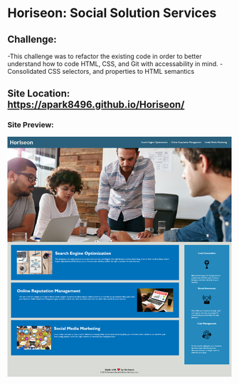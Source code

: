# Horiseon: Social Solution Services 

## Challenge:
-This challenge was to refactor the existing code in order to better understand how to code HTML, CSS, and Git with accessability in mind.
-Consolidated CSS selectors, and properties to HTML semantics

## Site Location: https://apark8496.github.io/Horiseon/

### Site Preview:

![Horiseon](https://github.com/adunderwood96/Horiseon/blob/main/Develop/assets/images/horiseon-screenshot.png?raw=true)
